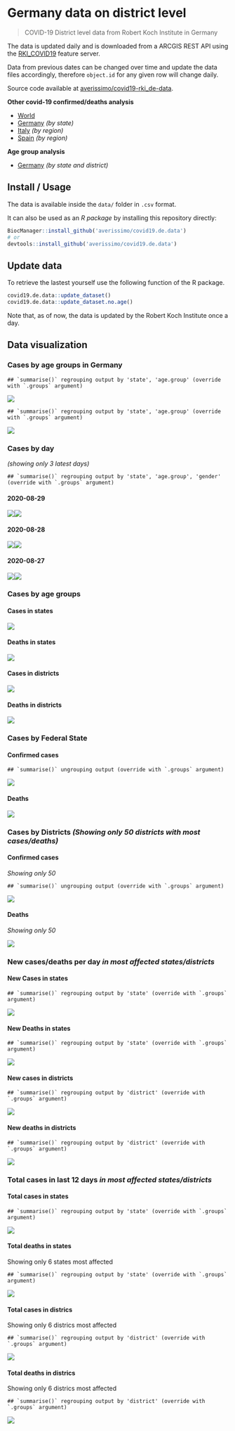 Germany data on district level
================

> COVID-19 District level data from Robert Koch Institute in Germany

The data is updated daily and is downloaded from a ARCGIS REST API using
the
[RKI\_COVID19](https://services7.arcgis.com/mOBPykOjAyBO2ZKk/arcgis/rest/services/RKI_COVID19/FeatureServer/0/query?where=Meldedatum+%3E+\(CURRENT_TIMESTAMP+-+3\)&objectIds=&time=&resultType=none&outFields=*&returnIdsOnly=false&returnUniqueIdsOnly=false&returnCountOnly=false&returnDistinctValues=false&cacheHint=false&orderByFields=Meldedatum&outStatistics=&having=&resultOffset=&resultRecordCount=&sqlFormat=none&f=html&token=)
feature server.

Data from previous dates can be changed over time and update the data
files accordingly, therefore `object.id` for any given row will change
daily.

Source code available at
[averissimo/covid19-rki\_de-data](https://github.com/averissimo/covid19.de.data).

**Other covid-19 confirmed/deaths analysis**

  - [World](https://averissimo.github.io/covid19-analysis/)
  - [Germany](https://averissimo.github.io/covid19-analysis/germany.html)
    *(by state)*
  - [Italy](https://averissimo.github.io/covid19-analysis/italy.html)
    *(by region)*
  - [Spain](https://averissimo.github.io/covid19-analysis/spain.html)
    *(by region)*

**Age group analysis**

  - [Germany](https://averissimo.github.io/covid19.de.data/) *(by state
    and district)*

## Install / Usage

The data is available inside the `data/` folder in `.csv` format.

It can also be used as an *R package* by installing this repository
directly:

``` r
BiocManager::install_github('averissimo/covid19.de.data')
# or
devtools::install_github('averissimo/covid19.de.data')
```

## Update data

To retrieve the lastest yourself use the following function of the R
package.

``` r
covid19.de.data::update_dataset()
covid19.de.data::update_dataset.no.age()
```

Note that, as of now, the data is updated by the Robert Koch Institute
once a day.

## Data visualization

### Cases by age groups in Germany

    ## `summarise()` regrouping output by 'state', 'age.group' (override with `.groups` argument)

![](README_files/figure-gfm/unnamed-chunk-7-1.svg)<!-- -->

    ## `summarise()` regrouping output by 'state', 'age.group' (override with `.groups` argument)

![](README_files/figure-gfm/unnamed-chunk-8-1.svg)<!-- -->

### Cases by day

*(showing only 3 latest days)*

    ## `summarise()` regrouping output by 'state', 'age.group', 'gender' (override with `.groups` argument)

#### 2020-08-29

![](README_files/figure-gfm/unnamed-chunk-9-1.svg)<!-- -->![](README_files/figure-gfm/unnamed-chunk-9-2.svg)<!-- -->

#### 2020-08-28

![](README_files/figure-gfm/unnamed-chunk-9-3.svg)<!-- -->![](README_files/figure-gfm/unnamed-chunk-9-4.svg)<!-- -->

#### 2020-08-27

![](README_files/figure-gfm/unnamed-chunk-9-5.svg)<!-- -->![](README_files/figure-gfm/unnamed-chunk-9-6.svg)<!-- -->

### Cases by age groups

#### Cases in states

![](README_files/figure-gfm/age.state.cases-1.svg)<!-- -->

#### Deaths in states

![](README_files/figure-gfm/age.state.deaths-1.svg)<!-- -->

#### Cases in districts

![](README_files/figure-gfm/age.district.cases-1.svg)<!-- -->

#### Deaths in districts

![](README_files/figure-gfm/age.district.-1.svg)<!-- -->

### Cases by Federal State

#### Confirmed cases

    ## `summarise()` ungrouping output (override with `.groups` argument)

![](README_files/figure-gfm/bar_plot_cases_state-1.svg)<!-- -->

#### Deaths

![](README_files/figure-gfm/bar_plot_deaths_state-1.svg)<!-- -->

### Cases by Districts *(Showing only 50 districts with most cases/deaths)*

#### Confirmed cases

*Showing only 50*

    ## `summarise()` ungrouping output (override with `.groups` argument)

![](README_files/figure-gfm/bar_plot_cases_district-1.svg)<!-- -->

#### Deaths

*Showing only 50*

![](README_files/figure-gfm/bar_plot_death_district-1.svg)<!-- -->

### New cases/deaths per day *in most affected states/districts*

#### New Cases in states

    ## `summarise()` regrouping output by 'state' (override with `.groups` argument)

![](README_files/figure-gfm/new_cases_states-1.svg)<!-- -->

#### New Deaths in states

    ## `summarise()` regrouping output by 'state' (override with `.groups` argument)

![](README_files/figure-gfm/new_deaths_states-1.svg)<!-- -->

#### New cases in districts

    ## `summarise()` regrouping output by 'district' (override with `.groups` argument)

![](README_files/figure-gfm/new_cases_districts-1.svg)<!-- -->

#### New deaths in districts

    ## `summarise()` regrouping output by 'district' (override with `.groups` argument)

![](README_files/figure-gfm/new_deaths_districts-1.svg)<!-- -->

### Total cases in last 12 days *in most affected states/districts*

#### Total cases in states

    ## `summarise()` regrouping output by 'state' (override with `.groups` argument)

![](README_files/figure-gfm/total_cases_states-1.svg)<!-- -->

#### Total deaths in states

Showing only 6 states most affected

    ## `summarise()` regrouping output by 'state' (override with `.groups` argument)

![](README_files/figure-gfm/total_deaths_states-1.svg)<!-- -->

#### Total cases in districs

Showing only 6 districs most affected

    ## `summarise()` regrouping output by 'district' (override with `.groups` argument)

![](README_files/figure-gfm/total_cases_districts-1.svg)<!-- -->

#### Total deaths in districs

Showing only 6 districs most affected

    ## `summarise()` regrouping output by 'district' (override with `.groups` argument)

![](README_files/figure-gfm/total_deaths_districts-1.svg)<!-- -->
